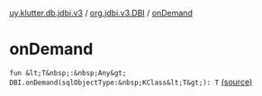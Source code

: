 [uy.klutter.db.jdbi.v3](../index.md) / [org.jdbi.v3.DBI](index.md) / [onDemand](.)


# onDemand

`fun &lt;T&nbsp;:&nbsp;Any&gt; DBI.onDemand(sqlObjectType:&nbsp;KClass&lt;T&gt;): T` [(source)](https://github.com/kohesive/klutter/blob/master/db-jdbi-v3-jdk8/src/main/kotlin/uy/klutter/db/jdbi/v3/Extensions.kt#L33)


